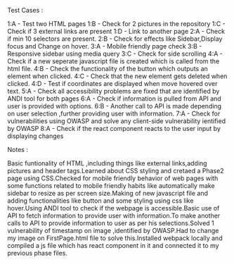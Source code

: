 Test Cases :

1:A - Test two HTML pages
1:B - Check for 2 pictures in the repository
1:C - Check if 3 external links are present
1:D - Link to another page
2:A - Check if min 10 selectors are present.
2:B - Check for effects like Sidebar,Display focus and Change on hover.
3:A - Mobile friendly page check 
3:B - Responsive sidebar using media query
3:C - Check for side scrolling
4:A - Check if a new seperate javascript file is created which is called from the html file.
4:B - Check the functionality of the button which outputs an element when clicked.
4:C - Check that the new element gets deleted when clicked.
4:D - Test if coordinates are displayed when move hovered over text.
5:A - Check all accessibility problems are fixed that are identified by ANDI tool for both pages
6:A - Check if information is pulled from API and user is provided with options.
6:B - Another call to API is made depending on user selection ,further providing user with information.
7:A - Check for vulnerabilities using OWASP and solve any client-side vulnerability ientified by OWASP
8:A - Check if the react component reacts to the user input by displaying changes

Notes :

Basic funtionality of HTML ,including things like external links,adding pictures and header tags.Learned about CSS styling and cretaed a Phase2 page using CSS.Checked for mobile friendly behavior of web pages with some functions related to mobile friendly habits like automatically make sidebar to resize as per screen size.Making of new javascript file and adding functionalities like button and some styling using css like hover.Using ANDI tool to check if the webpage is accessible.Basic use of API to fetch information to provide user with information.To make another calls to API to provide information to user as per his selections.Solved 1 vulnerability of timestamp on image ,identified by OWASP.Had to change my image on FirstPage.html file to solve this.Installed webpack locally and compiled a js file which has react component in it and connected it to my previous phase files. 
